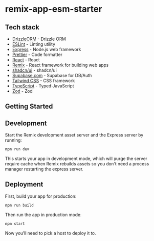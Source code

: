 # remix-app-esm-starter

## Tech stack

- [DrizzleORM](https://orm.drizzle.team/) - Drizzle ORM
- [ESLint](https://eslint.org/) - Linting utility
- [Express](https://expressjs.com/) - Node.js web framework
- [Prettier](https://prettier.io/) - Code formatter
- [React](https://react.dev/) - React
- [Remix](https://remix.run) - React framework for building web apps
- [shadcn/ui](https://ui.shadcn.com/) - shadcn/ui
- [Supabase.com](https://supabase.com/) - Supabase for DB/Auth
- [Tailwind CSS](https://tailwindcss.com/) - CSS framework
- [TypeScript](https://www.typescriptlang.org/) - Typed JavaScript
- [Zod](https://zod.dev/) - Zod

## Getting Started

## Development

Start the Remix development asset server and the Express server by running:

```sh
npm run dev
```

This starts your app in development mode, which will purge the server require cache when Remix rebuilds assets so you don't need a process manager restarting the express server.

## Deployment

First, build your app for production:

```sh
npm run build
```

Then run the app in production mode:

```sh
npm start
```

Now you'll need to pick a host to deploy it to.
